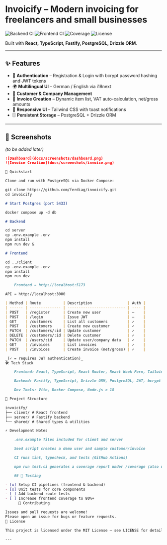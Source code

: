 # Invoicify – Modern invoicing for freelancers and small businesses

![Backend CI](https://github.com/ferdiag/invoicify/actions/workflows/backend-ci.yml/badge.svg?branch=main)
![Frontend CI](https://github.com/ferdiag/invoicify/actions/workflows/frontend-ci.yml/badge.svg?branch=main)
![Coverage](https://img.shields.io/badge/coverage-29%25-red)
![License](https://img.shields.io/github/license/ferdiag/invoicify)

Built with **React, TypeScript, Fastify, PostgreSQL, Drizzle ORM**.

---

## ✨ Features

- 🔐 **Authentication** – Registration & Login with bcrypt password hashing and JWT tokens
- 🌍 **Multilingual UI** – German / English via i18next
- 👥 **Customer & Company Management**
- 📑 **Invoice Creation** – Dynamic item list, VAT auto-calculation, net/gross amounts
- 📱 **Responsive UI** – Tailwind CSS with toast notifications
- 🗄️ **Persistent Storage** – PostgreSQL + Drizzle ORM

---

## 📸 Screenshots

_(to be added later)_

```markdown
![Dashboard](docs/screenshots/dashboard.png)
![Invoice Creation](docs/screenshots/invoice.png)

🚀 Quickstart

Clone and run with PostgreSQL via Docker Compose:

git clone https://github.com/ferdiag/invoicify.git
cd invoicify

# Start Postgres (port 5433)

docker compose up -d db

# Backend

cd server
cp .env.example .env
npm install
npm run dev &

# Frontend

cd ../client
cp .env.example .env
npm install
npm run dev

    Frontend → http://localhost:5173

API → http://localhost:3000

| Method | Route          | Description                | Auth |
| ------ | -------------- | -------------------------- | ---- |
| POST   | /register      | Create new user            | –    |
| POST   | /login         | Issue JWT                  | –    |
| GET    | /customers     | List all customers         | ✓    |
| POST   | /customers     | Create new customer        | ✓    |
| PATCH  | /customers/:id | Update customer            | ✓    |
| DELETE | /customers/:id | Delete customer            | ✓    |
| PATCH  | /users/:id     | Update user/company data   | ✓    |
| GET    | /invoices      | List invoices              | ✓    |
| POST   | /invoices      | Create invoice (net/gross) | ✓    |

_(✓ = requires JWT authentication)_
🛠️ Tech Stack

    Frontend: React, TypeScript, React Router, React Hook Form, Tailwind, i18next, React-Toastify

    Backend: Fastify, TypeScript, Drizzle ORM, PostgreSQL, JWT, bcrypt

    Dev Tools: Vite, Docker Compose, Node.js ≥ 18

📂 Project Structure

invoicify/
├── client/ # React frontend
├── server/ # Fastify backend
└── shared/ # Shared types & utilities

⚡ Development Notes

    .env.example files included for client and server

    Seed script creates a demo user and sample customer/invoice

    CI runs lint, typecheck, and tests (GitHub Actions)

    npm run test:ci generates a coverage report under /coverage (also uploaded as CI artifact + Codecov)

    ## 🧪 Testing

- [x] Setup CI pipelines (frontend & backend)
- [x] Unit tests for core components
- [ ] Add backend route tests
- [ ] Increase frontend coverage to 80%+
      🤝 Contributing

Issues and pull requests are welcome!
Please open an issue for bugs or feature requests.
📜 License

This project is licensed under the MIT License – see LICENSE for details.

---
```
